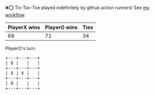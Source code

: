 :x::o: Tic-Tac-Toe played indefinitely by github action runners! See [my workflow](.github/workflows/play.yaml).

|PlayerX wins|PlayerO wins|Ties|
|-|-|-|
|68|71|34|

PlayerO's turn.

<pre>
+---+---+---+
| O |   |   |
+---+---+---+
| X | X |   |
+---+---+---+
| O |   |   |
+---+---+---+
</pre>